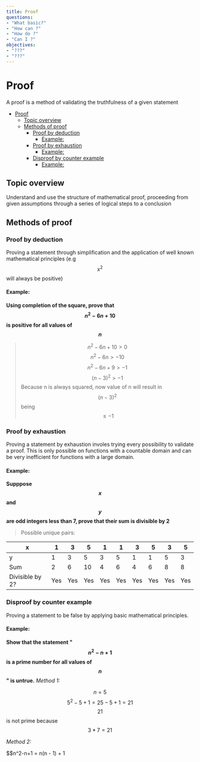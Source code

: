 ```yaml
---
title: Proof
questions:
- "What basic?"
- "How can ?"
- "How do ?"
- "Can I ?"
objectives:
- "???"
- "???"
---
```

# Proof
A proof is a method of validating the truthfulness of a given statement

- [Proof](#proof)
  - [Topic overview](#topic-overview)
  - [Methods of proof](#methods-of-proof)
    - [Proof by deduction](#proof-by-deduction)
      - [Example:](#example)
    - [Proof by exhaustion](#proof-by-exhaustion)
      - [Example:](#example-1)
    - [Disproof by counter example](#disproof-by-counter-example)
      - [Example:](#example-2)

## Topic overview
Understand and use the structure of mathematical proof, proceeding from given assumptions through a series of logical steps to a conclusion
## Methods of proof
### Proof by deduction
Proving a statement through simplification and the application of well known mathematical principles (e.g $$x^2$$ will always be positive)
#### Example:

**Using completion of the square, prove that $$n^2-6n+10$$ is positive for all values of $$n$$**
>$$n^2-6n+10 > 0$$
>$$n^2-6n > -10$$
>$$n^2-6n+9 > -1$$
>$$(n-3)^2 > -1$$
>Because n is always squared, now value of n will result in $$(n-3)^2$$ being $$\leq -1$$

### Proof by exhaustion 
Proving a statement by exhaustion involes trying every possibility to validate a proof. This is only possible on functions with a countable domain and can be very inefficient for functions with a large domain.
#### Example:
**Supppose $$x$$ and $$y$$ are odd integers less than 7, prove that their sum is divisible by 2**
>Possible unique pairs:

| x             | 1   | 3   | 5   | 1   | 1   | 3   | 5   | 3   | 5   |
| ------------- | --- | --- | --- | --- | --- | --- | --- | --- | --- |
| y             | 1   | 3   | 5   | 3   | 5   | 1   | 1   | 5   | 3   |
| Sum           | 2   | 6   | 10  | 4   | 6   | 4   | 6   | 8   | 8   |
| Divisible by 2? | Yes | Yes | Yes | Yes | Yes | Yes | Yes | Yes | Yes |



### Disproof by counter example
Proving a statement to be false by applying basic mathematical principles.
#### Example:
**Show that the statement "$$n^2-n+1$$ is a prime number for all values of $$n$$" is untrue.**
*Method 1:*

$$n = 5$$
$$5^2-5+1 = 25-5+1 = 21$$
$$21$$ is not prime because $$3*7 = 21$$

*Method 2:*

$$n^2-n+1 = n(n - 1) + 1